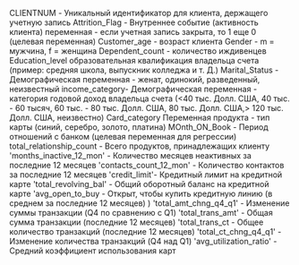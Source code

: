 CLIENTNUM - Уникальный идентификатор для клиента, держащего учетную запись
Attrition_Flag - Внутреннее событие (активность клиента) переменная - если учетная запись закрыта, то 1 еще 0 (целевая переменная)
Customer_age - возраст клиента
Gender - m = мужчина, f = женщина
Dependent_count - количество иждивенцев
Education_level образовательная квалификация владельца счета (пример: средняя школа, выпускник колледжа и т. Д.)
Marital_Status - Демографическая переменная - женат, одинокий, разведенный, неизвестный
income_category- Демографическая переменная - категория годовой доход владельца счета (<40 тыс. Долл. США, 40 тыс. - 60 тысяч, 60 тыс. - 80 тыс. Долл. США, 80 тыс. Долл. США,> 120 тыс. Долл. США, неизвестно)
Card_category Переменная продукта - тип карты (синий, серебро, золото, платина) 
MOnth_ON_Book - Период отношений с банком (целевая переменная для регрессии)
total_relationship_count - Всего продуктов, принадлежащих клиенту
'months_inactive_12_mon' - Количество месяцев неактивных за последние 12 месяцев
'contacts_count_12_mon' - Количество контактов за последние 12 месяцев
'credit_limit'- Кредитный лимит на кредитной карте 
'total_revolving_bal' - Общий оборотный баланс на кредитной карте
'avg_open_to_buy - Открыт, чтобы купить кредитную линию (в среднем за последние 12 месяцев) )
'total_amt_chng_q4_q1' - Изменение суммы транзакции (Q4 по сравнению с Q1) 
'total_trans_amt' - Общая сумма транзакции (последние 12 месяцев)
'total_trans_ct - Общее количество транзакций (последние 12 месяцев) 
'total_ct_chng_q4_q1' - Изменение количества транзакций (Q4 над Q1) 
'avg_utilization_ratio' - Средний коэффициент использования карт 